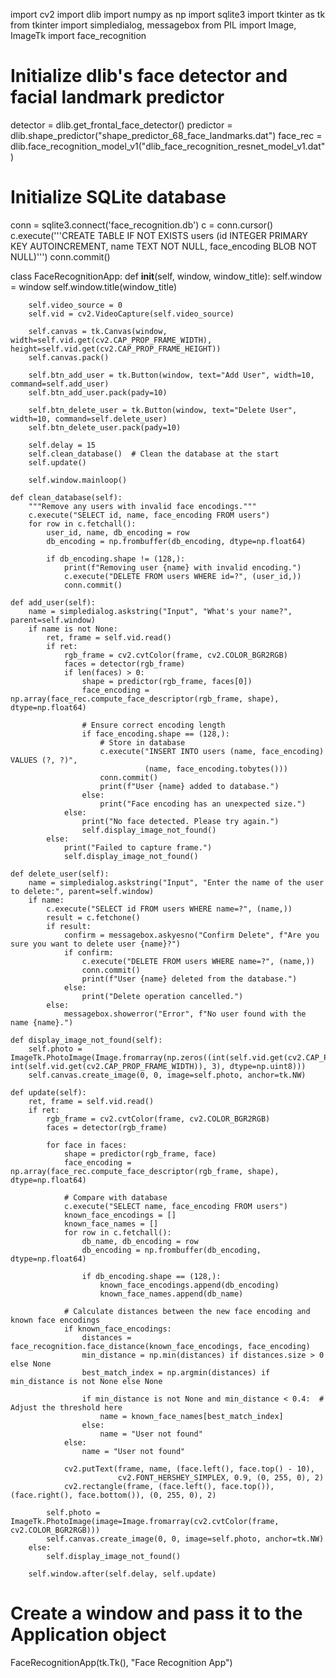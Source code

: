 import cv2
import dlib
import numpy as np
import sqlite3
import tkinter as tk
from tkinter import simpledialog, messagebox
from PIL import Image, ImageTk
import face_recognition

# Initialize dlib's face detector and facial landmark predictor
detector = dlib.get_frontal_face_detector()
predictor = dlib.shape_predictor("shape_predictor_68_face_landmarks.dat")
face_rec = dlib.face_recognition_model_v1("dlib_face_recognition_resnet_model_v1.dat")

# Initialize SQLite database
conn = sqlite3.connect('face_recognition.db')
c = conn.cursor()
c.execute('''CREATE TABLE IF NOT EXISTS users
             (id INTEGER PRIMARY KEY AUTOINCREMENT,
              name TEXT NOT NULL,
              face_encoding BLOB NOT NULL)''')
conn.commit()

class FaceRecognitionApp:
    def __init__(self, window, window_title):
        self.window = window
        self.window.title(window_title)

        self.video_source = 0
        self.vid = cv2.VideoCapture(self.video_source)

        self.canvas = tk.Canvas(window, width=self.vid.get(cv2.CAP_PROP_FRAME_WIDTH), height=self.vid.get(cv2.CAP_PROP_FRAME_HEIGHT))
        self.canvas.pack()

        self.btn_add_user = tk.Button(window, text="Add User", width=10, command=self.add_user)
        self.btn_add_user.pack(pady=10)

        self.btn_delete_user = tk.Button(window, text="Delete User", width=10, command=self.delete_user)
        self.btn_delete_user.pack(pady=10)

        self.delay = 15
        self.clean_database()  # Clean the database at the start
        self.update()

        self.window.mainloop()

    def clean_database(self):
        """Remove any users with invalid face encodings."""
        c.execute("SELECT id, name, face_encoding FROM users")
        for row in c.fetchall():
            user_id, name, db_encoding = row
            db_encoding = np.frombuffer(db_encoding, dtype=np.float64)
            
            if db_encoding.shape != (128,):
                print(f"Removing user {name} with invalid encoding.")
                c.execute("DELETE FROM users WHERE id=?", (user_id,))
                conn.commit()

    def add_user(self):
        name = simpledialog.askstring("Input", "What's your name?", parent=self.window)
        if name is not None:
            ret, frame = self.vid.read()
            if ret:
                rgb_frame = cv2.cvtColor(frame, cv2.COLOR_BGR2RGB)
                faces = detector(rgb_frame)
                if len(faces) > 0:
                    shape = predictor(rgb_frame, faces[0])
                    face_encoding = np.array(face_rec.compute_face_descriptor(rgb_frame, shape), dtype=np.float64)

                    # Ensure correct encoding length
                    if face_encoding.shape == (128,):
                        # Store in database
                        c.execute("INSERT INTO users (name, face_encoding) VALUES (?, ?)",
                                  (name, face_encoding.tobytes()))
                        conn.commit()
                        print(f"User {name} added to database.")
                    else:
                        print("Face encoding has an unexpected size.")
                else:
                    print("No face detected. Please try again.")
                    self.display_image_not_found()
            else:
                print("Failed to capture frame.")
                self.display_image_not_found()

    def delete_user(self):
        name = simpledialog.askstring("Input", "Enter the name of the user to delete:", parent=self.window)
        if name:
            c.execute("SELECT id FROM users WHERE name=?", (name,))
            result = c.fetchone()
            if result:
                confirm = messagebox.askyesno("Confirm Delete", f"Are you sure you want to delete user {name}?")
                if confirm:
                    c.execute("DELETE FROM users WHERE name=?", (name,))
                    conn.commit()
                    print(f"User {name} deleted from the database.")
                else:
                    print("Delete operation cancelled.")
            else:
                messagebox.showerror("Error", f"No user found with the name {name}.")

    def display_image_not_found(self):
        self.photo = ImageTk.PhotoImage(Image.fromarray(np.zeros((int(self.vid.get(cv2.CAP_PROP_FRAME_HEIGHT)), int(self.vid.get(cv2.CAP_PROP_FRAME_WIDTH)), 3), dtype=np.uint8)))
        self.canvas.create_image(0, 0, image=self.photo, anchor=tk.NW)

    def update(self):
        ret, frame = self.vid.read()
        if ret:
            rgb_frame = cv2.cvtColor(frame, cv2.COLOR_BGR2RGB)
            faces = detector(rgb_frame)

            for face in faces:
                shape = predictor(rgb_frame, face)
                face_encoding = np.array(face_rec.compute_face_descriptor(rgb_frame, shape), dtype=np.float64)

                # Compare with database
                c.execute("SELECT name, face_encoding FROM users")
                known_face_encodings = []
                known_face_names = []
                for row in c.fetchall():
                    db_name, db_encoding = row
                    db_encoding = np.frombuffer(db_encoding, dtype=np.float64)

                    if db_encoding.shape == (128,):
                        known_face_encodings.append(db_encoding)
                        known_face_names.append(db_name)

                # Calculate distances between the new face encoding and known face encodings
                if known_face_encodings:
                    distances = face_recognition.face_distance(known_face_encodings, face_encoding)
                    min_distance = np.min(distances) if distances.size > 0 else None
                    best_match_index = np.argmin(distances) if min_distance is not None else None

                    if min_distance is not None and min_distance < 0.4:  # Adjust the threshold here
                        name = known_face_names[best_match_index]
                    else:
                        name = "User not found"
                else:
                    name = "User not found"

                cv2.putText(frame, name, (face.left(), face.top() - 10),
                            cv2.FONT_HERSHEY_SIMPLEX, 0.9, (0, 255, 0), 2)
                cv2.rectangle(frame, (face.left(), face.top()), (face.right(), face.bottom()), (0, 255, 0), 2)

            self.photo = ImageTk.PhotoImage(image=Image.fromarray(cv2.cvtColor(frame, cv2.COLOR_BGR2RGB)))
            self.canvas.create_image(0, 0, image=self.photo, anchor=tk.NW)
        else:
            self.display_image_not_found()

        self.window.after(self.delay, self.update)

# Create a window and pass it to the Application object
FaceRecognitionApp(tk.Tk(), "Face Recognition App")
